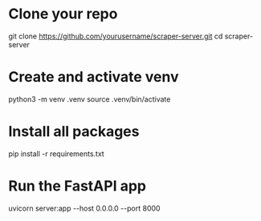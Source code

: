 # Clone your repo
git clone https://github.com/yourusername/scraper-server.git
cd scraper-server

# Create and activate venv
python3 -m venv .venv
source .venv/bin/activate

# Install all packages
pip install -r requirements.txt

# Run the FastAPI app
uvicorn server:app --host 0.0.0.0 --port 8000
